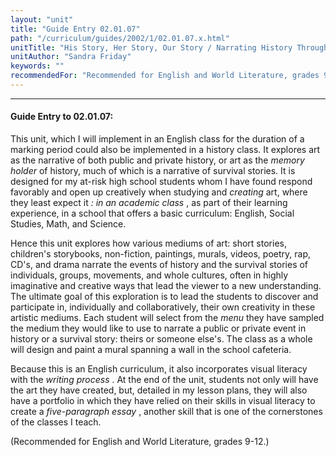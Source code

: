 ```yaml
---
layout: "unit"
title: "Guide Entry 02.01.07"
path: "/curriculum/guides/2002/1/02.01.07.x.html"
unitTitle: "His Story, Her Story, Our Story / Narrating History Through Art"
unitAuthor: "Sandra Friday"
keywords: ""
recommendedFor: "Recommended for English and World Literature, grades 9-12."
---
```

<body>
<hr/>
<h4>
Guide Entry to 02.01.07:
</h4>
<p>
This unit, which I will implement in an English class for the duration of a marking period could also be implemented in a history class. It explores art as the narrative of both public and private history, or art as the
<i>
memory holder
</i>
of history, much of which is a narrative of survival stories.  It is designed for my at-risk high school students whom I have found respond favorably and open up creatively when studying and
<i>
creating
</i>
art, where they least expect it
<i>
: in an academic class
</i>
, as part of their learning experience, in a school that offers a basic curriculum: English, Social Studies, Math, and Science.
</p>
<p>
Hence this unit explores how various mediums of art: short stories, children's storybooks, non-fiction, paintings, murals, videos, poetry, rap, CD's, and drama narrate the events of history and the survival stories of individuals, groups, movements, and whole cultures, often in highly imaginative and creative ways that lead the viewer to a new understanding. The ultimate goal of this exploration is to lead the students to discover and participate in, individually and collaboratively, their own creativity in these artistic mediums. Each student will select from the
<i>
menu
</i>
they have sampled the medium they would like to use to narrate a public or private event in history or a survival story: theirs or someone else's. The class as a whole will design and paint a mural spanning a wall in the school cafeteria.
</p>
<p>
Because this is an English curriculum, it also incorporates visual literacy with the
<i>
writing process
</i>
. At the end of the unit, students not only will have the art they have created, but, detailed in my lesson plans, they will also have a portfolio in which they have relied on their skills in visual literacy to create a
<i>
five-paragraph essay
</i>
, another skill that is one of the cornerstones of the classes I teach.
</p>
<p>
(Recommended for English and World Literature, grades 9-12.)
</p>
</body>